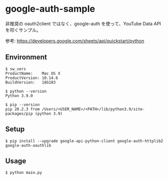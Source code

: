# google-auth-sample

非推奨の oauth2client ではなく、google-auth を使って、YouTube Data API を叩くサンプル。

参考: https://developers.google.com/sheets/api/quickstart/python

## Environment

```
$ sw_vers
ProductName:	Mac OS X
ProductVersion:	10.14.6
BuildVersion:	18G103

$ python --version
Python 3.9.0

$ pip --version
pip 20.2.3 from /Users/<USER_NAME>/<PATH>/lib/python3.9/site-packages/pip (python 3.9)

```

## Setup

```
$ pip install --upgrade google-api-python-client google-auth-httplib2 google-auth-oauthlib
```

## Usage 

```
$ python main.py
```
